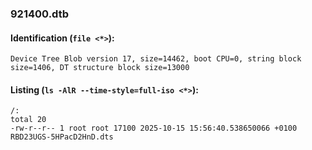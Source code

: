 ### 921400.dtb
#### Identification (`file <*>`):
```
Device Tree Blob version 17, size=14462, boot CPU=0, string block size=1406, DT structure block size=13000
```
#### Listing (`ls -AlR --time-style=full-iso <*>`):
```
/:
total 20
-rw-r--r-- 1 root root 17100 2025-10-15 15:56:40.538650066 +0100 RBD23UGS-5HPacD2HnD.dts
```

